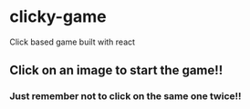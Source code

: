# clicky-game
 Click based game built with react
 
## Click on an image to start the game!!
### Just remember not to click on the same one twice!!
